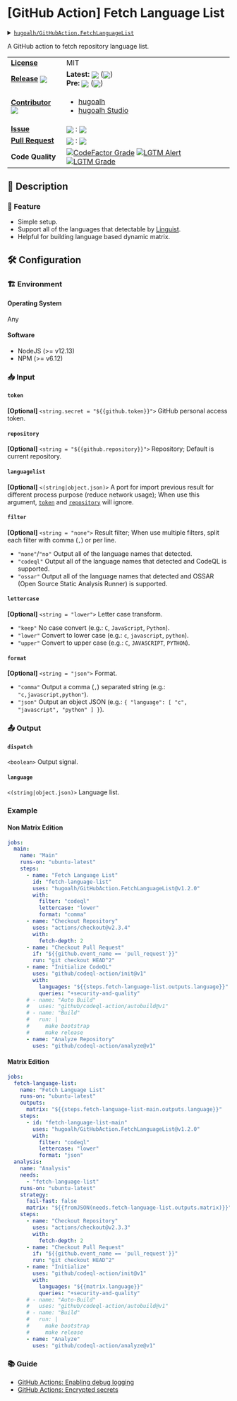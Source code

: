 # \[GitHub Action\] Fetch Language List

<details>
  <summary><a href="https://github.com/hugoalh/GitHubAction.FetchLanguageList"><code>hugoalh/GitHubAction.FetchLanguageList</code></a></summary>
  <img align="center" alt="GitHub Language Count" src="https://img.shields.io/github/languages/count/hugoalh/GitHubAction.FetchLanguageList?logo=github&logoColor=ffffff&style=flat-square" />
  <img align="center" alt="GitHub Top Langauge" src="https://img.shields.io/github/languages/top/hugoalh/GitHubAction.FetchLanguageList?logo=github&logoColor=ffffff&style=flat-square" />
  <img align="center" alt="GitHub Repo Size" src="https://img.shields.io/github/repo-size/hugoalh/GitHubAction.FetchLanguageList?logo=github&logoColor=ffffff&style=flat-square" />
  <img align="center" alt="GitHub Code Size" src="https://img.shields.io/github/languages/code-size/hugoalh/GitHubAction.FetchLanguageList?logo=github&logoColor=ffffff&style=flat-square" />
  <img align="center" alt="GitHub Watcher" src="https://img.shields.io/github/watchers/hugoalh/GitHubAction.FetchLanguageList?logo=github&logoColor=ffffff&style=flat-square" />
  <img align="center" alt="GitHub Star" src="https://img.shields.io/github/stars/hugoalh/GitHubAction.FetchLanguageList?logo=github&logoColor=ffffff&style=flat-square" />
  <img align="center" alt="GitHub Fork" src="https://img.shields.io/github/forks/hugoalh/GitHubAction.FetchLanguageList?logo=github&logoColor=ffffff&style=flat-square" />
</details>

A GitHub action to fetch repository language list.

<table>
  <tr>
    <td><a href="./LICENSE.md"><b>License</b></a></td>
    <td>MIT</td>
  </tr>
  <tr>
    <td><a href="https://github.com/hugoalh/GitHubAction.FetchLanguageList/releases"><b>Release</b></a> <img align="center" src="https://img.shields.io/github/downloads/hugoalh/GitHubAction.FetchLanguageList/total?label=%20&style=flat-square" /></td>
    <td>
      <b>Latest:</b> <img align="center" src="https://img.shields.io/github/release/hugoalh/GitHubAction.FetchLanguageList?sort=semver&label=%20&style=flat-square" /> (<img align="center" src="https://img.shields.io/github/release-date/hugoalh/GitHubAction.FetchLanguageList?label=%20&style=flat-square" />)<br />
      <b>Pre:</b> <img align="center" src="https://img.shields.io/github/release/hugoalh/GitHubAction.FetchLanguageList?include_prereleases&sort=semver&label=%20&style=flat-square" /> (<img align="center" src="https://img.shields.io/github/release-date-pre/hugoalh/GitHubAction.FetchLanguageList?label=%20&style=flat-square" />)
    </td>
  </tr>
  <tr>
    <td><a href="https://github.com/hugoalh/GitHubAction.FetchLanguageList/graphs/contributors"><b>Contributor</b></a> <img align="center" src="https://img.shields.io/github/contributors/hugoalh/GitHubAction.FetchLanguageList?label=%20&style=flat-square" /></td>
    <td><ul>
        <li><a href="https://github.com/hugoalh">hugoalh</a></li>
        <li><a href="https://github.com/hugoalh-studio">hugoalh Studio</a></li>
    </ul></td>
  </tr>
  <tr>
    <td><a href="https://github.com/hugoalh/GitHubAction.FetchLanguageList/issues?q=is%3Aissue"><b>Issue</b></a></td>
    <td><img align="center" src="https://img.shields.io/github/issues-raw/hugoalh/GitHubAction.FetchLanguageList?label=%20&style=flat-square" /> : <img align="center" src="https://img.shields.io/github/issues-closed-raw/hugoalh/GitHubAction.FetchLanguageList?label=%20&style=flat-square" /></td>
  </tr>
  <tr>
    <td><a href="https://github.com/hugoalh/GitHubAction.FetchLanguageList/pulls?q=is%3Apr"><b>Pull Request</b></a></td>
    <td><img align="center" src="https://img.shields.io/github/issues-pr-raw/hugoalh/GitHubAction.FetchLanguageList?label=%20&style=flat-square" /> : <img align="center" src="https://img.shields.io/github/issues-pr-closed-raw/hugoalh/GitHubAction.FetchLanguageList?label=%20&style=flat-square" /></td>
  </tr>
  <tr>
    <td><b>Code Quality</b></td>
    <td>
      <a href="https://www.codefactor.io/repository/github/hugoalh/githubaction.fetchlanguagelist"><img align="center" alt="CodeFactor Grade" src="https://img.shields.io/codefactor/grade/github/hugoalh/GitHubAction.FetchLanguageList?logo=codefactor&logoColor=ffffff&style=flat-square" /></a>
      <a href="https://lgtm.com/projects/g/hugoalh/GitHubAction.FetchLanguageList/alerts"><img align="center" alt="LGTM Alert" src="https://img.shields.io/lgtm/alerts/g/hugoalh/GitHubAction.FetchLanguageList?label=%20&logo=lgtm&logoColor=ffffff&style=flat-square" /></a>
      <a href="https://lgtm.com/projects/g/hugoalh/GitHubAction.FetchLanguageList/context:javascript"><img align="center" alt="LGTM Grade" src="https://img.shields.io/lgtm/grade/javascript/g/hugoalh/GitHubAction.FetchLanguageList?logo=lgtm&logoColor=ffffff&style=flat-square" /></a>
    </td>
  </tr>
</table>

## 📜 Description

### 🌟 Feature

- Simple setup.
- Support all of the languages that detectable by [Linguist](https://github.com/github/linguist).
- Helpful for building language based dynamic matrix.

## 🛠 Configuration

### 🏗 Environment

#### Operating System

Any

#### Software

- NodeJS (>= v12.13)
- NPM (>= v6.12)

### 📥 Input

#### `token`

**\[Optional\]** `<string.secret = "${{github.token}}">` GitHub personal access token.

#### `repository`

**\[Optional\]** `<string = "${{github.repository}}">` Repository; Default is current repository.

#### `languagelist`

**\[Optional\]** `<(string|object.json)>` A port for import previous result for different process purpose (reduce network usage); When use this argument, [`token`](#token) and [`repository`](#repository) will ignore.

#### `filter`

**\[Optional\]** `<string = "none">` Result filter; When use multiple filters, split each filter with comma (`,`) or per line.
- `"none"`/`"no"` Output all of the language names that detected.
- `"codeql"` Output all of the language names that detected and CodeQL is supported.
- `"ossar"` Output all of the language names that detected and OSSAR (Open Source Static Analysis Runner) is supported.

#### `lettercase`

**\[Optional\]** `<string = "lower">` Letter case transform.
- `"keep"` No case convert  (e.g.: `C`, `JavaScript`, `Python`).
- `"lower"` Convert to lower case (e.g.: `c`, `javascript`, `python`).
- `"upper"` Convert to upper case (e.g.: `C`, `JAVASCRIPT`, `PYTHON`).

#### `format`

**\[Optional\]** `<string = "json">` Format.
- `"comma"` Output a comma (`,`) separated string (e.g.: `"c,javascript,python"`).
- `"json"` Output an object JSON (e.g.: `{ "language": [ "c", "javascript", "python" ] }`).

### 📤 Output

#### `dispatch`

`<boolean>` Output signal.

#### `language`

`<(string|object.json)>` Language list.

### Example

#### Non Matrix Edition

```yml
jobs:
  main:
    name: "Main"
    runs-on: "ubuntu-latest"
    steps:
      - name: "Fetch Language List"
        id: "fetch-language-list"
        uses: "hugoalh/GitHubAction.FetchLanguageList@v1.2.0"
        with:
          filter: "codeql"
          lettercase: "lower"
          format: "comma"
      - name: "Checkout Repository"
        uses: "actions/checkout@v2.3.4"
        with:
          fetch-depth: 2
      - name: "Checkout Pull Request"
        if: "${{github.event_name == 'pull_request'}}"
        run: "git checkout HEAD^2"
      - name: "Initialize CodeQL"
        uses: "github/codeql-action/init@v1"
        with:
          languages: "${{steps.fetch-language-list.outputs.language}}"
          queries: "+security-and-quality"
      # - name: "Auto Build"
      #   uses: "github/codeql-action/autobuild@v1"
      # - name: "Build"
      #   run: |
      #     make bootstrap
      #     make release
      - name: "Analyze Repository"
        uses: "github/codeql-action/analyze@v1"
```

#### Matrix Edition

```yml
jobs:
  fetch-language-list:
    name: "Fetch Language List"
    runs-on: "ubuntu-latest"
    outputs:
      matrix: "${{steps.fetch-language-list-main.outputs.language}}"
    steps:
      - id: "fetch-language-list-main"
        uses: "hugoalh/GitHubAction.FetchLanguageList@v1.2.0"
        with:
          filter: "codeql"
          lettercase: "lower"
          format: "json"
  analysis:
    name: "Analysis"
    needs:
      - "fetch-language-list"
    runs-on: "ubuntu-latest"
    strategy:
      fail-fast: false
      matrix: "${{fromJSON(needs.fetch-language-list.outputs.matrix)}}"
    steps:
      - name: "Checkout Repository"
        uses: "actions/checkout@v2.3.3"
        with:
          fetch-depth: 2
      - name: "Checkout Pull Request"
        if: "${{github.event_name == 'pull_request'}}"
        run: "git checkout HEAD^2"
      - name: "Initialize"
        uses: "github/codeql-action/init@v1"
        with:
          languages: "${{matrix.language}}"
          queries: "+security-and-quality"
      # - name: "Auto-Build"
      #   uses: "github/codeql-action/autobuild@v1"
      # - name: "Build"
      #   run: |
      #     make bootstrap
      #     make release
      - name: "Analyze"
        uses: "github/codeql-action/analyze@v1"
```

### 📚 Guide

- [GitHub Actions: Enabling debug logging](https://docs.github.com/en/free-pro-team@latest/actions/managing-workflow-runs/enabling-debug-logging)
- [GitHub Actions: Encrypted secrets](https://docs.github.com/en/free-pro-team@latest/actions/reference/encrypted-secrets)
